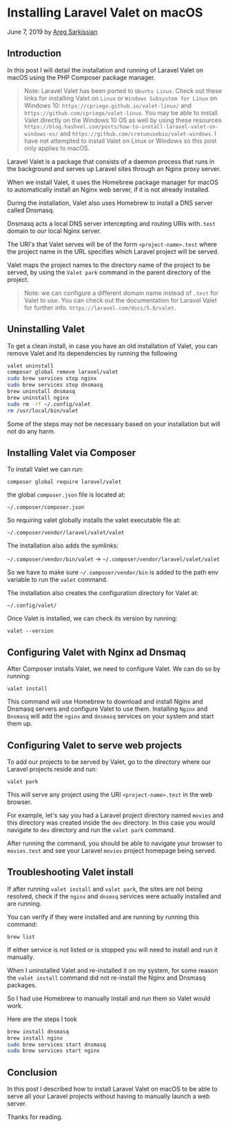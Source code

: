 # Installing Laravel Valet on macOS

June 7, 2019 by [Areg Sarkissian](https://aregsar.com/about)

## Introduction

In this post I will detail the installation and running of Laravel Valet on macOS using the PHP Composer package manager.

> Note: Laravel Valet has been ported to `Ubuntu Linux`. Check out these links for installing Valet on `Linux` or `Windows Subsystem for Linux` on Windows 10: `https://cpriego.github.io/valet-linux/` and `https://github.com/cpriego/valet-linux`. You may be able to install Valet directly on the Windows 10 OS as well by using these resources `https://blog.hashvel.com/posts/how-to-install-laravel-valet-on-windows-os/` and `https://github.com/cretueusebiu/valet-windows`. I have not attempted to install Valet on Linux or Windows so this post only applies to macOS.

Laravel Valet is a package that consists of a daemon process that runs in the background and serves up Laravel sites through an Nginx proxy server.

When we install Valet, it uses the Homebrew package manager for macOS to automatically install an Nginx web server, if it is not already installed.

During the installation, Valet also uses Homebrew to install a DNS server called Dnsmasq.

Dnsmasq acts a local DNS server intercepting and routing URIs with`.test` domain to our local Nginx server.

The URI's that Valet serves will be of the form `<project-name>.test` where the project name in the URL specifies which Laravel project will be served.

Valet maps the project names to the directory name of the project to be served, by using the `Valet park` command in the parent directory of the project.

> Note: we can configure a different domain name instead of `.test` for Valet to use. You can check out the documentation for Laravel Valet for further info. `https://laravel.com/docs/5.8/valet`.

## Uninstalling Valet

To get a clean install, in case you have an old installation of Valet, you can remove Valet and its dependencies by running the following

```bash
valet uninstall
composer global remove laravel/valet
sudo brew services stop nginx
sudo brew services stop dnsmasq
brew uninstall dnsmasq
brew uninstall nginx
sudo rm -rf ~/.config/valet
rm /usr/local/bin/valet
```

Some of the steps may not be necessary based on your installation but will not do any harm.

## Installing Valet via Composer

To install Valet we can run:

`composer global require laravel/valet`

the global `composer.json` file is located at:

`~/.composer/composer.json`

So requiring valet globally installs the valet executable file at:

`~/.composer/vendor/laravel/valet/valet`

The installation also adds the symlinks:

`~/.composer/vendor/bin/valet` -> `~/.composer/vendor/laravel/valet/valet`

So we have to make sure `~/.composer/vendor/bin` is added to the path env variable to run the `valet` command.

The installation also creates the configuration directory for Valet at:

`~/.config/valet/`

Once Valet is installed, we can check its version by running:

`valet --version`

## Configuring Valet with Nginx ad Dnsmaq

After Composer installs Valet, we need to configure Valet. We can do so by running:

`valet install`

This command will use Homebrew to download and install Nginx and Dnsmasq servers and configure Valet to use them.
Installing `Nginx` and `Dnsmasq` will add the `nginx` and `dnsmasq` services on your system and start them up.

## Configuring Valet to serve web projects

To add our projects to be served by Valet, go to the directory where our Laravel projects reside and run:

`valet park`

This will serve any project using the URI `<project-name>.test` in the web browser.

For example, let's say you had a Laravel project directory named `movies` and this directory was created inside the `dev` directory. In this case you would navigate to `dev` directory and run the `valet park` command.

After running the command, you should be able to navigate your browser to `movies.test` and see your Laravel `movies` project homepage being served.

## Troubleshooting Valet install

If after running `valet install` and `valet park`, the sites are not being resolved, check if the `nginx` and `dnsmsq` services were actually installed and are running.

You can verify if they were installed and are running by running this command:

`brew list`

If either service is not listed or is stopped you will need to install and run it manually.

When I uninstalled Valet and re-installed it on my system, for some reason the `valet install` command did not re-install the Nginx and Dnsmasq packages.

So I had use Homebrew to manually install and run them so Valet would work.

Here are the steps I took

```bash
brew install dnsmasq
brew install nginx
sudo brew services start dnsmasq
sudo brew services start nginx
```

## Conclusion

In this post I described how to install Laravel Valet on macOS to be able to serve all your Laravel projects without having to manually launch a web server.

Thanks for reading.
